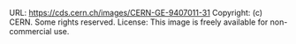 URL: https://cds.cern.ch/images/CERN-GE-9407011-31
Copyright: (c) CERN. Some rights reserved. 
License: This image is freely available for non-commercial use.
